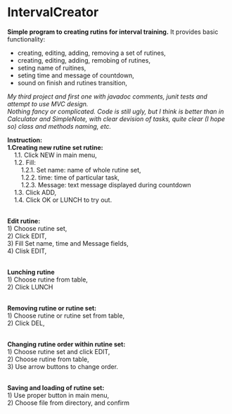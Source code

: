 # IntervalCreator

<b>Simple program to creating rutins for interval training.</b>
It provides basic functionality:
- creating, editing, adding, removing a set of rutines,
- creating, editing, adding, remobing of rutines,
- seting name of ruitines,
- seting time and message of countdown,
- sound on finish and rutines transition,
 
<i>My third project and first one with javadoc comments, junit tests and attempt to use MVC design.  
Nothing fancy or complicated. Code is still ugly, but I think is better than in Calculator and SimpleNote, 
with clear devision of tasks, quite clear (I hope so) class and methods naming, etc.</i> 
 
<b><b>Instruction:</b>
<br>1.Creating new rutine set rutine:</b>
<br>&nbsp;&nbsp;&nbsp;&nbsp;1.1. Click NEW in main menu,
<br>&nbsp;&nbsp;&nbsp;&nbsp;1.2. Fill:
<br>&nbsp;&nbsp;&nbsp;&nbsp;&nbsp;&nbsp;&nbsp;&nbsp;1.2.1. Set name: name of whole rutine set,
<br>&nbsp;&nbsp;&nbsp;&nbsp;&nbsp;&nbsp;&nbsp;&nbsp;1.2.2. time: time of particular task,
<br>&nbsp;&nbsp;&nbsp;&nbsp;&nbsp;&nbsp;&nbsp;&nbsp;1.2.3. Message: text message displayed during countdown
<br>&nbsp;&nbsp;&nbsp;&nbsp;1.3. Click ADD,
<br>&nbsp;&nbsp;&nbsp;&nbsp;1.4. Click OK or LUNCH to try out.

<br><b>Edit rutine:</b>
<br>1) Choose rutine set,
<br>2) Click EDIT,
<br>3) Fill Set name, time and Message fields,
<br>4) Clisk EDIT,

<br><b>Lunching rutine</b>
<br>1) Choose rutine from table,
<br>2) Click LUNCH

<br><b>Removing rutine or rutine set:</b>
<br>1) Choose rutine or rutine set from table,
<br>2) Click DEL,

<br><b>Changing rutine order within rutine set:</b>
<br>1) Choose rutine set and click EDIT,
<br>2) Choose rutine from table,
<br>3) Use arrow buttons to change order.

<br><b>Saving and loading of rutine set:</b>
<br>1) Use proper button in main menu,
<br>2) Choose file from directory, and confirm



